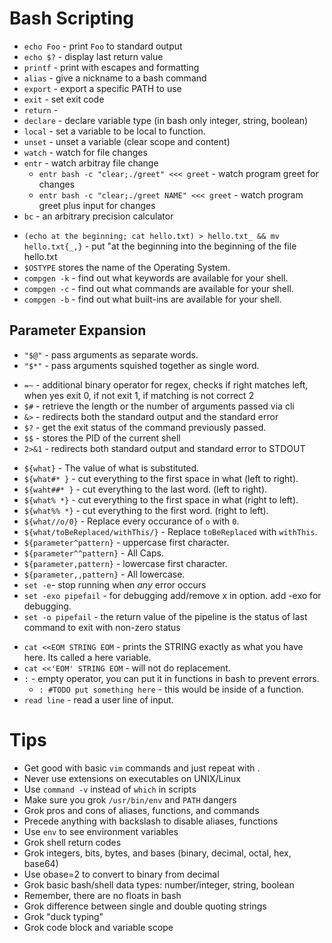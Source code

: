 # Bash Scripting

* `echo Foo` - print `Foo` to standard output
* `echo $?` - display last return value
* `printf` - print with escapes and formatting
* `alias` - give a nickname to a bash command
* `export` - export a specific PATH to use
* `exit` - set exit code
* `return` - 
* `declare` - declare variable type (in bash only integer, string, boolean)
* `local` - set a variable to be local to function.
* `unset` - unset a variable (clear scope and content)
* `watch` - watch for file changes
* `entr` - watch arbitray file change
  * `entr bash -c "clear;./greet" <<< greet` - watch program greet for changes
  * `entr bash -c "clear;./greet NAME" <<< greet` - watch program greet plus input for changes
* `bc` - an arbitrary precision calculator
- `(echo at the beginning; cat hello.txt) > hello.txt_ && mv
  hello.txt{_,}` - put "at the beginning into the beginning of the file
  hello.txt
- `$OSTYPE` stores the name of the Operating System.
- `compgen -k` - find out what keywords are available for your shell.
- `compgen -c` - find out what commands are available for your shell.
- `compgen -b` - find out what built-ins are available for your shell.

## Parameter Expansion

* `"$@"` - pass arguments as separate words.
* `"$*"` - pass arguments squished together as single word.
- `=~` - additional binary operator for regex, checks if right matches
  left, when yes exit 0, if not exit 1, if matching is not correct 2
- `$#` - retrieve the length or the number of arguments passed via cli
- `&>` - redirects both the standard output and the standard error
- `$?` - get the exit status of the command previously passed.
- `$$` - stores the PID of the current shell
- `2>&1` - redirects both standard output and standard error to STDOUT
* `${what}` - The value of what is substituted.
* `${what#* }` - cut everything to the first space in what (left to right).
* `${waht##* }` - cut everything to the last word. (left to right).
* `${what% *}` - cut everything to the first space in what (right to left).
* `${what%% *}` - cut everything to the first word. (right to left).
* `${what//o/0}` - Replace every occurance of `o` with `0`.
* `${what/toBeReplaced/withThis/}` - Replace `toBeReplaced` with `withThis`.
* `${parameter^pattern}` - uppercase first character.
* `${parameter^^pattern}` - All Caps.
* `${parameter,pattern}` - lowercase first character.
* `${parameter,,pattern}` - All lowercase.
* `set -e`- stop running when *any* error occurs
* `set -exo pipefail` - for debugging add/remove x in option. add -exo for debugging.
* `set -o pipefail` - the return value of the pipeline is the status of last command to exit with non-zero status  
- `cat <<EOM STRING EOM` - prints the STRING exactly as what you have
  here. Its called a here variable.
- `cat <<'EOM' STRING EOM` - will not do replacement.
- `:` - empty operator, you can put it in functions in bash to prevent
  errors.
  - `: #TODO put something here` - this would be inside of a function.
- `read line` - read a user line of input.
        
# Tips
 * Get good with basic `vim` commands and just repeat with .
 * Never use extensions on executables on UNIX/Linux
 * Use `command -v` instead of `which` in scripts
 * Make sure you grok `/usr/bin/env` and `PATH` dangers
 * Grok pros and cons of aliases, functions, and commands
 * Precede anything with backslash to disable aliases, functions
 * Use `env` to see environment variables
 * Grok shell return codes
 * Grok integers, bits, bytes, and bases (binary, decimal, octal, hex, base64)
 * Use obase=2 to convert to binary from decimal
 * Grok basic bash/shell data types: number/integer, string, boolean
 * Remember, there are no floats in bash
 * Grok difference between single and double quoting strings
 * Grok "duck typing"
 * Grok code block and variable scope
